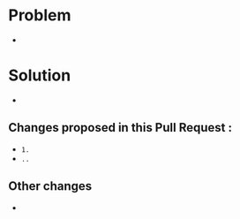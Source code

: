 

# Problem
-
# Solution
-

## Changes proposed in this Pull Request :
-  `1.`<!-- transform property added to box-item on hover -->
-  `..`

## Other changes
-